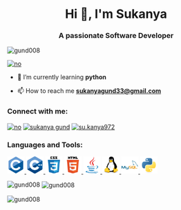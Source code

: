 <h1 align="center">Hi 👋, I'm Sukanya</h1>
<h3 align="center">A passionate Software Developer</h3>

<p align="left"> <img src="https://komarev.com/ghpvc/?username=gund008&label=Profile%20views&color=0e75b6&style=flat" alt="gund008" /> </p>

<p align="left"> <a href="https://twitter.com/no" target="blank"><img src="https://img.shields.io/twitter/follow/no?logo=twitter&style=for-the-badge" alt="no" /></a> </p>

- 🌱 I’m currently learning **python**

- 📫 How to reach me **sukanyagund33@gmail.com**

<h3 align="left">Connect with me:</h3>
<p align="left">
<a href="https://twitter.com/no" target="blank"><img align="center" src="https://raw.githubusercontent.com/rahuldkjain/github-profile-readme-generator/master/src/images/icons/Social/twitter.svg" alt="no" height="30" width="40" /></a>
<a href="https://linkedin.com/in/sukanya gund" target="blank"><img align="center" src="https://raw.githubusercontent.com/rahuldkjain/github-profile-readme-generator/master/src/images/icons/Social/linked-in-alt.svg" alt="sukanya gund" height="30" width="40" /></a>
<a href="https://instagram.com/su.kanya972" target="blank"><img align="center" src="https://raw.githubusercontent.com/rahuldkjain/github-profile-readme-generator/master/src/images/icons/Social/instagram.svg" alt="su.kanya972" height="30" width="40" /></a>
</p>

<h3 align="left">Languages and Tools:</h3>
<p align="left"> <a href="https://www.cprogramming.com/" target="_blank" rel="noreferrer"> <img src="https://raw.githubusercontent.com/devicons/devicon/master/icons/c/c-original.svg" alt="c" width="40" height="40"/> </a> <a href="https://www.w3schools.com/cpp/" target="_blank" rel="noreferrer"> <img src="https://raw.githubusercontent.com/devicons/devicon/master/icons/cplusplus/cplusplus-original.svg" alt="cplusplus" width="40" height="40"/> </a> <a href="https://www.w3schools.com/css/" target="_blank" rel="noreferrer"> <img src="https://raw.githubusercontent.com/devicons/devicon/master/icons/css3/css3-original-wordmark.svg" alt="css3" width="40" height="40"/> </a> <a href="https://www.w3.org/html/" target="_blank" rel="noreferrer"> <img src="https://raw.githubusercontent.com/devicons/devicon/master/icons/html5/html5-original-wordmark.svg" alt="html5" width="40" height="40"/> </a> <a href="https://www.java.com" target="_blank" rel="noreferrer"> <img src="https://raw.githubusercontent.com/devicons/devicon/master/icons/java/java-original.svg" alt="java" width="40" height="40"/> </a> <a href="https://www.linux.org/" target="_blank" rel="noreferrer"> <img src="https://raw.githubusercontent.com/devicons/devicon/master/icons/linux/linux-original.svg" alt="linux" width="40" height="40"/> </a> <a href="https://www.mysql.com/" target="_blank" rel="noreferrer"> <img src="https://raw.githubusercontent.com/devicons/devicon/master/icons/mysql/mysql-original-wordmark.svg" alt="mysql" width="40" height="40"/> </a> <a href="https://www.python.org" target="_blank" rel="noreferrer"> <img src="https://raw.githubusercontent.com/devicons/devicon/master/icons/python/python-original.svg" alt="python" width="40" height="40"/> </a> </p>

<p><img align="left" src="https://github-readme-stats.vercel.app/api/top-langs?username=gund008&show_icons=true&locale=en&layout=compact" alt="gund008" /></p>

<p>&nbsp;<img align="center" src="https://github-readme-stats.vercel.app/api?username=gund008&show_icons=true&locale=en" alt="gund008" /></p>

<p><img align="center" src="https://github-readme-streak-stats.herokuapp.com/?user=gund008&" alt="gund008" /></p>

